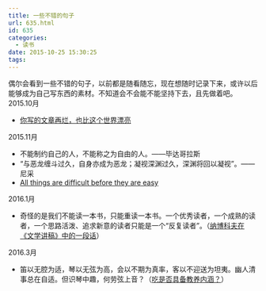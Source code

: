 ```yaml
---
title: 一些不错的句子
url: 635.html
id: 635
categories:
  - 读书
date: 2015-10-25 15:30:25
tags:
---
```


偶尔会看到一些不错的句子，以前都是随看随忘，现在想随时记录下来，或许以后能够成为自己写东西的素材。不知道会不会能不能坚持下去，且先做着吧。 2015.10月

*   [你写的文章再烂，也比这个世界漂亮](http://weibo.com/2309846073/D0KGCtqwx?ref=home&rid=0_0_1_2666921038754452248&type=comment#_rnd1445758167972)

2015.11月

*   不能制约自己的人，不能称之为自由的人。——毕达哥拉斯
*   “与恶龙缠斗过久，自身亦成为恶龙；凝视深渊过久，深渊将回以凝视”。——尼采
*   [All things are difficult before they are easy](http://www.cnblogs.com/jerrylead)

2016.1月

*   奇怪的是我们不能读一本书，只能重读一本书。一个优秀读者，一个成熟的读者，一个思路活泼、追求新意的读者只能是一个“反复读者”。（[纳博科夫在《文学讲稿》中的一段话](http://www.jianshu.com/p/78e1aca32044)）

2016.3月

*   笛以无腔为适，琴以无弦为高，会以不期为真率，客以不迎送为坦夷。幽人清事总在自适。但识琴中趣，何劳弦上音？（[吃是否具备教养内涵？](https://www.zhihu.com/question/38642177/answer/84398196)）